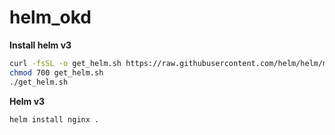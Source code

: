 # helm_okd

**Install helm v3**
```sh
curl -fsSL -o get_helm.sh https://raw.githubusercontent.com/helm/helm/master/scripts/get-helm-3
chmod 700 get_helm.sh
./get_helm.sh
```


**Helm v3**

```sh
helm install nginx .
```

